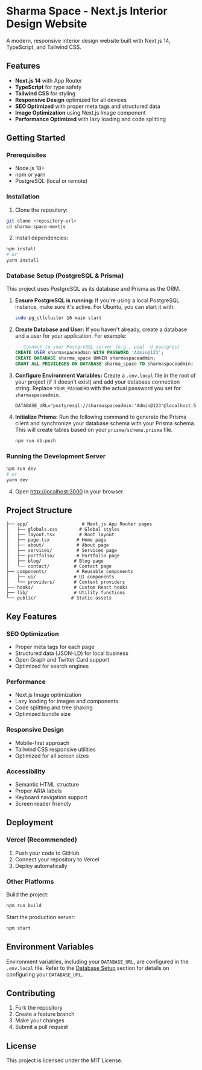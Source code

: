 # Sharma Space - Next.js Interior Design Website

A modern, responsive interior design website built with Next.js 14, TypeScript, and Tailwind CSS.

## Features

- **Next.js 14** with App Router
- **TypeScript** for type safety
- **Tailwind CSS** for styling
- **Responsive Design** optimized for all devices
- **SEO Optimized** with proper meta tags and structured data
- **Image Optimization** using Next.js Image component
- **Performance Optimized** with lazy loading and code splitting

## Getting Started

### Prerequisites

- Node.js 18+ 
- npm or yarn
- PostgreSQL (local or remote)

### Installation

1. Clone the repository:
```bash
git clone <repository-url>
cd sharma-space-nextjs
```

2. Install dependencies:
```bash
npm install
# or
yarn install
```

### Database Setup (PostgreSQL & Prisma)

This project uses PostgreSQL as its database and Prisma as the ORM.

1.  **Ensure PostgreSQL is running:** If you're using a local PostgreSQL instance, make sure it's active. For Ubuntu, you can start it with:
    ```bash
    sudo pg_ctlcluster 16 main start
    ```

2.  **Create Database and User:** If you haven't already, create a database and a user for your application. For example:
    ```sql
    -- Connect to your PostgreSQL server (e.g., psql -U postgres)
    CREATE USER sharmaspaceadmin WITH PASSWORD 'Admin@123';
    CREATE DATABASE sharma_space OWNER sharmaspaceadmin;
    GRANT ALL PRIVILEGES ON DATABASE sharma_space TO sharmaspaceadmin;
    ```

3.  **Configure Environment Variables:** Create a `.env.local` file in the root of your project (if it doesn't exist) and add your database connection string. Replace `YOUR_PASSWORD` with the actual password you set for `sharmaspaceadmin`.
    ```env
    DATABASE_URL="postgresql://sharmaspaceadmin:'Admin@123'@localhost:5432/sharma_space"
    ```

4.  **Initialize Prisma:** Run the following command to generate the Prisma client and synchronize your database schema with your Prisma schema. This will create tables based on your `prisma/schema.prisma` file.
    ```bash
    npm run db:push
    ```

### Running the Development Server

```bash
npm run dev
# or
yarn dev
```

4. Open [http://localhost:3000](http://localhost:3000) in your browser.

## Project Structure

```
├── app/                    # Next.js App Router pages
│   ├── globals.css        # Global styles
│   ├── layout.tsx         # Root layout
│   ├── page.tsx          # Home page
│   ├── about/            # About page
│   ├── services/         # Services page
│   ├── portfolio/        # Portfolio page
│   ├── blog/            # Blog page
│   └── contact/         # Contact page
├── components/           # Reusable components
│   ├── ui/              # UI components
│   └── providers/       # Context providers
├── hooks/               # Custom React hooks
├── lib/                 # Utility functions
└── public/             # Static assets
```

## Key Features

### SEO Optimization
- Proper meta tags for each page
- Structured data (JSON-LD) for local business
- Open Graph and Twitter Card support
- Optimized for search engines

### Performance
- Next.js Image optimization
- Lazy loading for images and components
- Code splitting and tree shaking
- Optimized bundle size

### Responsive Design
- Mobile-first approach
- Tailwind CSS responsive utilities
- Optimized for all screen sizes

### Accessibility
- Semantic HTML structure
- Proper ARIA labels
- Keyboard navigation support
- Screen reader friendly

## Deployment

### Vercel (Recommended)

1. Push your code to GitHub
2. Connect your repository to Vercel
3. Deploy automatically

### Other Platforms

Build the project:
```bash
npm run build
```

Start the production server:
```bash
npm start
```

## Environment Variables

Environment variables, including your `DATABASE_URL`, are configured in the `.env.local` file. Refer to the [Database Setup](#database-setup-postgresql--prisma) section for details on configuring your `DATABASE_URL`.

## Contributing

1. Fork the repository
2. Create a feature branch
3. Make your changes
4. Submit a pull request

## License

This project is licensed under the MIT License.